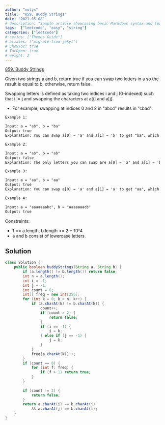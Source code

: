 ```yaml
---
author: "volyx"
title:  "859. Buddy Strings"
date: "2021-05-08"
# description: "Sample article showcasing basic Markdown syntax and formatting for HTML elements."
tags:  ["leetcode", "easy", "string"]
categories: ["leetcode"]
# series: ["Themes Guide"]
# aliases: ["migrate-from-jekyl"]
# ShowToc: true
# TocOpen: true
# weight: 2
---
```


[859. Buddy Strings](https://leetcode.com/problems/buddy-strings/)

Given two strings a and b, return true if you can swap two letters in a so the result is equal to b, otherwise, return false.

Swapping letters is defined as taking two indices i and j (0-indexed) such that i != j and swapping the characters at a[i] and a[j].

- For example, swapping at indices 0 and 2 in "abcd" results in "cbad".

```txt
Example 1:

Input: a = "ab", b = "ba"
Output: true
Explanation: You can swap a[0] = 'a' and a[1] = 'b' to get "ba", which is equal to b.
```

```txt
Example 2:

Input: a = "ab", b = "ab"
Output: false
Explanation: The only letters you can swap are a[0] = 'a' and a[1] = 'b', which results in "ba" != b.
```

```txt
Example 3:

Input: a = "aa", b = "aa"
Output: true
Explanation: You can swap a[0] = 'a' and a[1] = 'a' to get "aa", which is equal to b.
```

```txt
Example 4:

Input: a = "aaaaaaabc", b = "aaaaaaacb"
Output: true
```

Constraints:

- 1 <= a.length, b.length <= 2 * 10^4
- a and b consist of lowercase letters.

## Solution

```java
class Solution {
    public boolean buddyStrings(String a, String b) {
        if (a.length() != b.length()) return false;
        int n = a.length();
        int i = -1;
        int j = -1;
        int count = 0;
        int[] freq = new int[256];
        for (int k = 0; k < n; k++) {
            if (a.charAt(k) != b.charAt(k)) {
                count++;
                if (count > 2) {
                    return false;
                }
                if (i == -1) {
                    i = k;
                } else if (j == -1) {
                    j = k;
                }
            }
            freq[a.charAt(k)]++;
        }
        if (count == 0) {
            for (int f: freq) {
                if (f > 1) return true;
            }
        }
        
        if (count != 2) {
            return false;
        }
        return a.charAt(i) == b.charAt(j) 
            && a.charAt(j) == b.charAt(i);
    }
}
```
